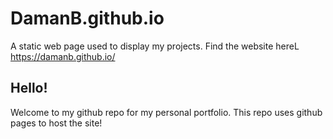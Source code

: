 # DamanB.github.io
A static web page used to display my projects. Find the website hereL https://damanb.github.io/

## Hello!
Welcome to my github repo for my personal portfolio. This repo uses github pages to host the site!
